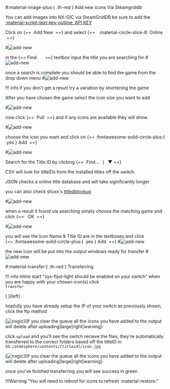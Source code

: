 #:material-image-plus:{ .th-red } Add new icons Via Steamgriddb

You can add images into NX-GIC via SteamGridDB be sure to add the [:material-script-text-key-outline: API KEY](sg-api.md)

Click on {==  &nbsp;Add New  &nbsp;==} and select {==  &nbsp;  :material-circle-slice-8: Online  &nbsp;==}

#![add-new](<img/usingnxgic/sg-add/add-newsg1.png>)

in the {==&nbsp;Find:&nbsp;&nbsp;&nbsp;&nbsp;&nbsp;&nbsp;==} textbox input the title you are searching for
#![add-new](<img/usingnxgic/sg-add/add-newsg2.png>)

once a search is complete you should be able to find the game from the drop down menu
#![add-new](<img/usingnxgic/sg-add/add-newsg3.png>)

!!! info
	if you don't get a result try a variation by shortening the game

After you have chosen the game select the icon size you want to add

#![add-new](<img/usingnxgic/sg-add/add-newsg4.png>)

now click {==&nbsp; Pull &nbsp;==} and if any icons are available they will show.

#![add-new](<img/usingnxgic/sg-add/add-newsg5.png>)

choose the icon you want and click on {==&nbsp;:fontawesome-solid-circle-plus:{ .yes } Add &nbsp;==}

#![add-new](<img/usingnxgic/sg-add/add-newsg6.png>)

Search for the Title ID by clicking {==&nbsp; Find... &nbsp;❘ &nbsp;▼&nbsp;==}

CSV will look for titleIDs from the installed titles off the switch

JSON checks a online title database and will take significantly longer

you can also check slluxx's [titledblookup](https://titledblookup.stackblitz.io/)

#![add-new](<img/usingnxgic/sg-add/add-newsg7.png>)

when a result it found via searching simply choose the matching game and click {== &nbsp; OK &nbsp;==}

#![add-new](<img/usingnxgic/sg-add/add-newsg8.png>)

you will see the Icon Name & Title ID are in the textboxes and click {==&nbsp;:fontawesome-solid-circle-plus:{ .yes } Add &nbsp;==}
#![add-new](<img/usingnxgic/sg-add/add-newsg9.png>)

the new icon will be put into the output windows ready for transfer
#![add-new](<img/usingnxgic/sg-add/add-newsg11.png>)

#:material-transfer:{ .th-red } Transferring

!!! info inline start "sys-ftpd-light should be enabled on your switch"
when you are happy with your chosen icon(s) click<br> `transfer`

[ ]{left}

hopfully you have already setup the IP of your switch as previously shown, click the ftp method


[![nxgic](<img/usingnxgic/nx-gic5.png>)]{If you clear the queue all the icons you have added to the output will delete after uploading|large|right|warning}

click ```upload``` and you'll see the switch recieve the files, they're automatically transferred to the correct folders based off the titleID
in `SD:/atmosphere/contents/[titleid]/icon.jpg`

[![nxgic](<img/usingnxgic/nx-gic6.png>)]{If you clear the queue all the icons you have added to the output will delete after uploading|large|right|warning}


once you've finished transferring you will see success in green

!!!Warning "You will need to reboot for icons to refresh :material-restore:"

